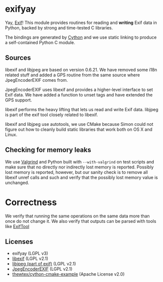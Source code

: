 # exifyay

Yay, [Exif][exif-wp]! This module provides routines for reading and
**writing** Exif data in Python, backed by strong and time-tested C
libraries.

The bindings are generated by [Cython][cython] and we use static
linking to produce a self-contained Python C module.

## Sources
libexif and libjpeg are based on version 0.6.21. We have removed some
i18n related stuff and added a GPS routine from the same source where
JpegEncoderEXIF comes from.

JpegEncoderEXIF uses libexif and provides a higher-level interface to
set Exif data. We have added a function to unset tags and have extended
the GPS support.

libexif performs the heavy lifting that lets us read and write Exif
data. libjpeg is part of the exif tool closely related to libexif.

libexif and libjpeg use autotools, we use CMake because Simon could not
figure out how to cleanly build static libraries that work both on OS X
and Linux.

## Checking for memory leaks
We use [Valgrind][valgrind] and Python built with `--with-valgrind` on
test scripts and make sure that no directly nor indirectly lost memory
is reported. Possibly lost memory is reported, however, but our sanity
check is to remove all libexif unref calls and such and verify that the
possibly lost memory value is unchanged.

# Correctness
We verify that running the same operations on the same data more than
once do not change it. We also verify that outputs can be parsed with
tools like [ExifTool][exiftool]


## Licenses
 * exifyay (LGPL v3)
 * [libexif](http://libexif.sourceforge.net/) (LGPL v2.1)
 * [libjpeg (part of exif)](http://libexif.sourceforge.net/) (LGPL v2.1)
 * [JpegEncoderEXIF](https://github.com/tpruvot/android_hardware_ti_omap4/tree/master/omap3/camera-omap3) (LGPL v2.1)
 * [thewtex/cython-cmake-example](https://github.com/thewtex/cython-cmake-example) (Apache License v2.0)

[exif-wp]: http://en.wikipedia.org/wiki/Exchangeable_image_file_format
[cython]: http://cython.org/
[valgrind]: http://valgrind.org/
[exiftool]: http://www.sno.phy.queensu.ca/~phil/exiftool/
